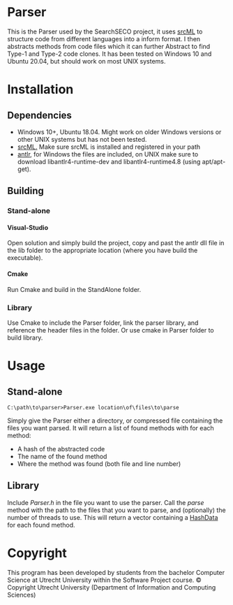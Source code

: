 # Parser

This is the Parser used by the SearchSECO project, it uses [srcML](https://www.srcml.org/#home) to structure code from different languages into a inform format. I then abstracts methods from code files which it can further Abstract to find Type-1 and Type-2 code clones. It has been tested on Windows 10 and Ubuntu 20.04, but should work on most UNIX systems.

# Installation

## Dependencies

* Windows 10+, Ubuntu 18.04. Might work on older Windows versions or other UNIX systems but has not been tested.
* [srcML.](https://www.srcml.org/#home)
Make sure srcML is installed and registered in your path
* [antlr](https://www.antlr.org/), for Windows the files are included, on UNIX make sure to download libantlr4-runtime-dev and libantlr4-runtime4.8 (using apt/apt-get).


## Building

### Stand-alone
#### Visual-Studio
Open solution and simply build the project, copy and past the antlr dll file in the lib folder to the appropriate location (where you have build the executable).
#### Cmake
Run Cmake and build in the StandAlone folder.

### Library
Use Cmake to include the Parser folder, link the parser library, and reference the header files in the folder. Or use cmake in Parser folder to build library.

# Usage

## Stand-alone
    C:\path\to\parser>Parser.exe location\of\files\to\parse

Simply give the Parser either a directory, or compressed file containing the files you want parsed. 
It will return a list of found methods with for each method:
* A hash of the abstracted code
* The name of the found method
* Where the method was found (both file and line number)


## Library

Include _Parser.h_ in the file you want to use the parser.
Call the _parse_ method with the path to the files that you want to parse, and (optionally) the number of threads to use.
This will return a vector containing a [HashData](https://git.science.uu.nl/searchseco/parser/-/blob/master/Parser/HashData.h) for each found method.

# Copyright

This program has been developed by students from the bachelor Computer Science at Utrecht University within the Software Project course.
© Copyright Utrecht University (Department of Information and Computing Sciences)
